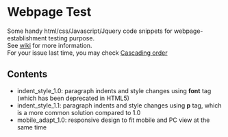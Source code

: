 # Webpage Test
Some handy html/css/Javascript/Jquery code snippets for webpage-establishment testing purpose.  
See [wiki](https://github.com/YanzhenXiangRobotics/webpage_test/wiki) for more information.  
For your issue last time, you may check [Cascading order](https://www.w3schools.com/whatis/whatis_css.asp)

## Contents
- indent_style_1.0: paragraph indents and style changes using **font** tag (which has been deprecated in HTML5)
- indent_style_1.1: paragraph indents and style changes using **p** tag, which is a more common solution compared to 1.0
- mobile_adapt_1.0: responsive design to fit mobile and PC view at the same time
